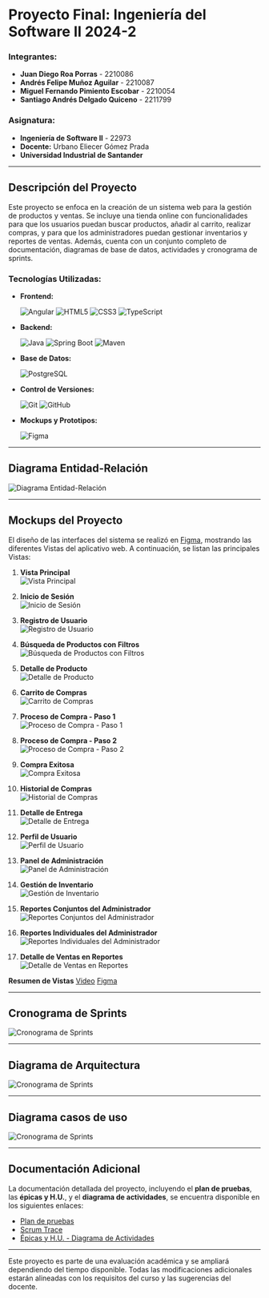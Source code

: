 # Proyecto Final: Ingeniería del Software II 2024-2

### Integrantes:
- **Juan Diego Roa Porras** - 2210086
- **Andrés Felipe Muñoz Aguilar** - 2210087
- **Miguel Fernando Pimiento Escobar** - 2210054
- **Santiago Andrés Delgado Quiceno** - 2211799

### Asignatura:
- **Ingeniería de Software II** - 22973
- **Docente:** Urbano Eliecer Gómez Prada
- **Universidad Industrial de Santander**

---

## Descripción del Proyecto
Este proyecto se enfoca en la creación de un sistema web para la gestión de productos y ventas. Se incluye una tienda online con funcionalidades para que los usuarios puedan buscar productos, añadir al carrito, realizar compras, y para que los administradores puedan gestionar inventarios y reportes de ventas. Además, cuenta con un conjunto completo de documentación, diagramas de base de datos, actividades y cronograma de sprints.

### Tecnologías Utilizadas:

- **Frontend:**
  
  ![Angular](https://img.shields.io/badge/Angular-DD0031?style=for-the-badge&logo=angular&logoColor=white)
  ![HTML5](https://img.shields.io/badge/HTML5-E34F26?style=for-the-badge&logo=html5&logoColor=white)
  ![CSS3](https://img.shields.io/badge/CSS3-1572B6?style=for-the-badge&logo=css3&logoColor=white)
  ![TypeScript](https://img.shields.io/badge/TypeScript-007ACC?style=for-the-badge&logo=typescript&logoColor=white)

- **Backend:**
  
  ![Java](https://img.shields.io/badge/Java-007396?style=for-the-badge&logo=java&logoColor=white)
  ![Spring Boot](https://img.shields.io/badge/Spring%20Boot-6DB33F?style=for-the-badge&logo=spring-boot&logoColor=white)
  ![Maven](https://img.shields.io/badge/Maven-C71A36?style=for-the-badge&logo=apache-maven&logoColor=white)

- **Base de Datos:**
  
  ![PostgreSQL](https://img.shields.io/badge/PostgreSQL-4169E1?style=for-the-badge&logo=postgresql&logoColor=white)

  
- **Control de Versiones:**
  
  ![Git](https://img.shields.io/badge/Git-F05032?style=for-the-badge&logo=git&logoColor=white)
  ![GitHub](https://img.shields.io/badge/GitHub-181717?style=for-the-badge&logo=github&logoColor=white)

- **Mockups y Prototipos:**

  ![Figma](https://img.shields.io/badge/Figma-F24E1E?style=for-the-badge&logo=figma&logoColor=white)
  
---

## Diagrama Entidad-Relación
<img alt="Diagrama Entidad-Relación" src="https://github.com/pimientoyolo125/universeGame/blob/main/Documentacion/Version_3/2A_Diagrama_ER_V3_241118.png">

---

## Mockups del Proyecto
El diseño de las interfaces del sistema se realizó en [Figma](https://www.figma.com/design/Px9t7FmwK8RroCbln7mFxq/UniverseGame---Templates-V2?node-id=279-19819&node-type=canvas), mostrando las diferentes Vistas del aplicativo web. A continuación, se listan las principales Vistas:

1. **Vista Principal**  
   <img alt="Vista Principal" src="https://github.com/pimientoyolo125/universeGame/blob/main/Documentacion/Vistas/2A_Vista_Principal_241014.png">

2. **Inicio de Sesión**  
   <img alt="Inicio de Sesión" src="https://github.com/pimientoyolo125/universeGame/blob/main/Documentacion/Vistas/2A_Inicio_Sesion_241118.png">

3. **Registro de Usuario**  
   <img alt="Registro de Usuario" src="https://github.com/pimientoyolo125/universeGame/blob/main/Documentacion/Vistas/2A_Sign_Up_241014.png">

4. **Búsqueda de Productos con Filtros**  
   <img alt="Búsqueda de Productos con Filtros" src="https://github.com/pimientoyolo125/universeGame/blob/main/Documentacion/Vistas/2A_Busqueda_Productos_Filtros_241014.png">

5. **Detalle de Producto**  
   <img alt="Detalle de Producto" src="https://github.com/pimientoyolo125/universeGame/blob/main/Documentacion/Vistas/2A_Detalle_Producto_241014.png">

6. **Carrito de Compras**  
   <img alt="Carrito de Compras" src="https://github.com/pimientoyolo125/universeGame/blob/main/Documentacion/Vistas/2A_Carrito_241014.png">

7. **Proceso de Compra - Paso 1**  
   <img alt="Proceso de Compra - Paso 1" src="https://github.com/pimientoyolo125/universeGame/blob/main/Documentacion/Vistas/2A_Checkout1_241118.png">

8. **Proceso de Compra - Paso 2**  
   <img alt="Proceso de Compra - Paso 2" src="https://github.com/pimientoyolo125/universeGame/blob/main/Documentacion/Vistas/2A_Checkout2_241118.png">

9. **Compra Exitosa**  
   <img alt="Compra Exitosa" src="https://github.com/pimientoyolo125/universeGame/blob/main/Documentacion/Vistas/2A_Compra_Exitosa_241118.png">

10. **Historial de Compras**  
    <img alt="Historial de Compras" src="https://github.com/pimientoyolo125/universeGame/blob/main/Documentacion/Vistas/2A_Historial_compras_241118.png">

11. **Detalle de Entrega**  
    <img alt="Detalle de Entrega" src="https://github.com/pimientoyolo125/universeGame/blob/main/Documentacion/Vistas/2A_Detalle_Entrega_compra_241118.png">

12. **Perfil de Usuario**  
    <img alt="Perfil de Usuario" src="https://github.com/pimientoyolo125/universeGame/blob/main/Documentacion/Vistas/2A_Perfil_Usuario_241118.png">

13. **Panel de Administración**  
    <img alt="Panel de Administración" src="https://github.com/pimientoyolo125/universeGame/blob/main/Documentacion/Vistas/2A_Dashboard_Development_241118.png">

14. **Gestión de Inventario**  
    <img alt="Gestión de Inventario" src="https://github.com/pimientoyolo125/universeGame/blob/main/Documentacion/Vistas/2A_Inventario_Administrador_241014.png">

15. **Reportes Conjuntos del Administrador**  
    <img alt="Reportes Conjuntos del Administrador" src="https://github.com/pimientoyolo125/universeGame/blob/main/Documentacion/Vistas/2A_Reportes_Conjunto_Administrador_241118.png">

16. **Reportes Individuales del Administrador**  
    <img alt="Reportes Individuales del Administrador" src="https://github.com/pimientoyolo125/universeGame/blob/main/Documentacion/Vistas/2A_Reportes_Individuales_Administrador_241014.png">

17. **Detalle de Ventas en Reportes**  
    <img alt="Detalle de Ventas en Reportes" src="https://github.com/pimientoyolo125/universeGame/blob/main/Documentacion/Vistas/2A_Detalle_Ventas_Reporte_241118.png">

**Resumen de Vistas**
[Video](https://www.youtube.com/watch?v=Qvt7hDnW-MU&ab_channel=JuanDiegoRoaPorras)
[Figma](https://www.figma.com/design/Px9t7FmwK8RroCbln7mFxq/UniverseGame)

---

## Cronograma de Sprints
<img alt="Cronograma de Sprints" src="https://github.com/pimientoyolo125/universeGame/blob/main/Documentacion/Version_3/2A_Cronograma_sprints_V3_24118.png">

---

## Diagrama de Arquitectura
<img alt="Cronograma de Sprints" src="https://github.com/pimientoyolo125/universeGame/blob/main/Documentacion/Version_3/2A_Diagrama_de_Arquitectura_241118.png">

---

## Diagrama casos de uso
<img alt="Cronograma de Sprints" src="https://github.com/pimientoyolo125/universeGame/blob/main/Documentacion/Version_3/2A_Diagrama_Casos_Uso_241118.png">

---

## Documentación Adicional
La documentación detallada del proyecto, incluyendo el **plan de pruebas**, las **épicas y H.U.**, y el **diagrama de actividades**, se encuentra disponible en los siguientes enlaces:
- [Plan de pruebas](https://github.com/pimientoyolo125/universeGame/blob/main/Documentacion/Version_3/2A_Plan_De_Pruebas_241118.pdf)
- [Scrum Trace](https://github.com/pimientoyolo125/universeGame/blob/main/Documentacion/Version_3/2A_Scrum_Trace_241118.xlsx)
- [Épicas y H.U. - Diagrama de Actividades](https://github.com/pimientoyolo125/universeGame/blob/main/Documentacion/Version_3/2A_Diagrama_Actividades_V3_24118.png)

---

Este proyecto es parte de una evaluación académica y se ampliará dependiendo del tiempo disponible. Todas las modificaciones adicionales estarán alineadas con los requisitos del curso y las sugerencias del docente.

